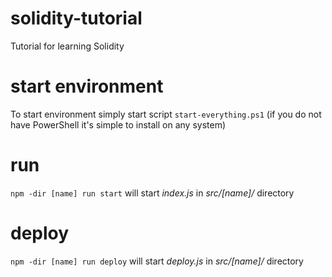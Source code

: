 # solidity-tutorial
Tutorial for learning Solidity

# start environment
To start environment simply start script `start-everything.ps1`  (if you do not have PowerShell it's simple to install on any system)

# run
`npm -dir [name] run start` will start *index.js* in _src/[name]/_ directory

# deploy
`npm -dir [name] run deploy` will start *deploy.js* in _src/[name]/_ directory
